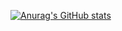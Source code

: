 [![Anurag's GitHub stats](https://github-readme-stats.vercel.app/api?username=TiborKoderman)](https://github.com/anuraghazra/github-readme-stats?theme=tokyonight)
